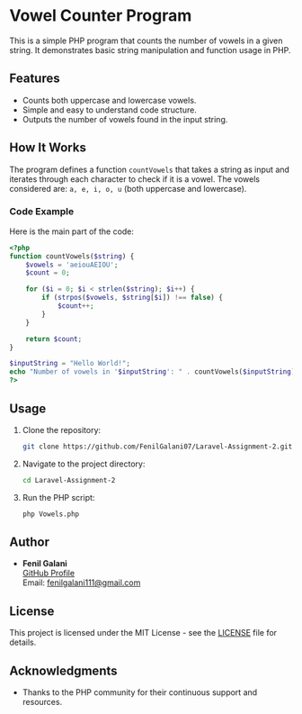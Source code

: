 # Vowel Counter Program

This is a simple PHP program that counts the number of vowels in a given string. It demonstrates basic string manipulation and function usage in PHP.

## Features

- Counts both uppercase and lowercase vowels.
- Simple and easy to understand code structure.
- Outputs the number of vowels found in the input string.

## How It Works

The program defines a function `countVowels` that takes a string as input and iterates through each character to check if it is a vowel. The vowels considered are: `a, e, i, o, u` (both uppercase and lowercase).

### Code Example

Here is the main part of the code:

```php
<?php
function countVowels($string) {
    $vowels = 'aeiouAEIOU';
    $count = 0;

    for ($i = 0; $i < strlen($string); $i++) {
        if (strpos($vowels, $string[$i]) !== false) {
            $count++;
        }
    }

    return $count;
}

$inputString = "Hello World!";
echo "Number of vowels in '$inputString': " . countVowels($inputString);
?>
```

## Usage

1. Clone the repository:
   ```bash
   git clone https://github.com/FenilGalani07/Laravel-Assignment-2.git
   ```

2. Navigate to the project directory:
   ```bash
   cd Laravel-Assignment-2
   ```

3. Run the PHP script:
   ```bash
   php Vowels.php
   ```

## Author

- **Fenil Galani**  
  [GitHub Profile](https://github.com/FenilGalani07)  
  Email: fenilgalani111@gmail.com

## License

This project is licensed under the MIT License - see the [LICENSE](LICENSE) file for details.

## Acknowledgments

- Thanks to the PHP community for their continuous support and resources.


